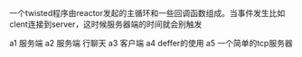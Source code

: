 一个twisted程序由reactor发起的主循环和一些回调函数组成。当事件发生比如clent连接到server，这时候服务器端的时间就会别触发

a1	服务端
a2	服务端 行聊天
a3	客户端
a4	deffer的使用
a5	一个简单的tcp服务器
